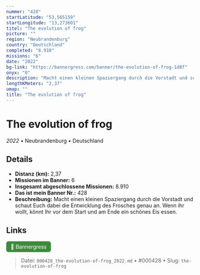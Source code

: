 ```yaml
---
nummer: "428"
startLatitude: "53,565159"
startLongitude: "13,273601"
titel: "The evolution of frog"
picture: ""
region: "Neubrandenburg"
country: "Deutschland"
completed: "8.910"
missions: "6"
date: "2022"
bg-link: "https://bannergress.com/banner/the-evolution-of-frog-1d8f"
onyx: "0"
description: "Macht einen kleinen Spaziergang durch die Vorstadt und schaut Euch dabei die Entwicklung des Frosches genau an. Wenn ihr wollt, könnt Ihr vor dem Start und am Ende ein schönes Eis essen."
lengthKMeters: "2,37"
umap: ""
title: "The evolution of frog"
---
```

# The evolution of frog

*2022* • Neubrandenburg • Deutschland



## Details
- **Distanz (km):** 2,37
- **Missionen im Banner:** 6
- **Insgesamt abgeschlossene Missionen:** 8.910
- **Das ist mein Banner Nr.:** 428
- **Beschreibung:** Macht einen kleinen Spaziergang durch die Vorstadt und schaut Euch dabei die Entwicklung des Frosches genau an. Wenn ihr wollt, könnt Ihr vor dem Start und am Ende ein schönes Eis essen.


## Links
<div style="margin-top: 0.5em;">
<a href="https://bannergress.com/banner/the-evolution-of-frog-1d8f" target="_blank" style="display:inline-block;margin-right:8px;padding:6px 12px;background-color:#3c8b3c;color:white;text-decoration:none;border-radius:6px;">🔗 Bannergress</a>

</div>


> Datei: `000428_the-evolution-of-frog_2022.md` • #000428 • Slug: `the-evolution-of-frog`

